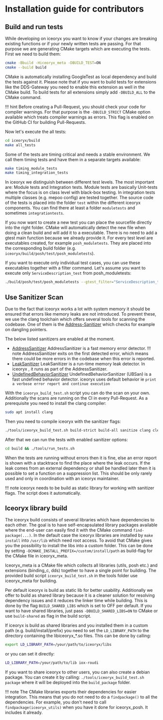 # Installation guide for contributors

## Build and run tests

While developing on iceoryx you want to know if your changes are breaking existing functions or if your newly written tests are passing.
For that purpose we are generating CMake targets which are executing the tests. First we need to build them:

```bash
cmake -Bbuild -Hiceoryx_meta -DBUILD_TEST=ON
cmake --build build
```

CMake is automatically installing GoogleTest as local dependency and build the tests against it. Please note that if you want to build tests for extensions like the DDS-Gateway you need to enable this extension as well in the CMake build. To build tests for all extensions simply add `-DBUILD_ALL` to the CMake command.

!!! hint
    Before creating a Pull-Request, you should check your code for compiler warnings. For that purpose is the `-DBUILD_STRICT` CMake option available which treats compiler warnings as errors. This flag is enabled on the GitHub CI for building Pull-Requests.

Now let's execute the all tests:

```bash
cd iceoryx/build
make all_tests
```

Some of the tests are timing critical and needs a stable environment. We call them timing tests and have them in a separate targets available:

```bash
make timing_module_tests
make timing_integration_tests
```

In iceoryx we distinguish between different test levels. The most important are: Module tests and Integration tests.
Module tests are basically Unit-tests where the focus is on class level with black-box testing.
In integration tests multiple classes (e.g. mepoo config) are tested together.
The source code of the tests is placed into the folder `test` within the different iceoryx components. You can find there at least a folder `moduletests` and sometimes `integrationtests`.

If you now want to create a new test you can place the sourcefile directly into the right folder. CMake will automatically detect the new file when doing a clean build and will add it to a executable. There is no need to add a gtest main function because we already provide it.
For every test level are executables created, for example `posh_moduletests`. They are placed into the corresponding build folder (e.g. `iceoryx/build/posh/test/posh_moduletests`).

If you want to execute only individual test cases, you can use these executables together with a filter command.
Let's assume you want to execute only `ServiceDescription_test` from posh_moduletests:

```bash
./build/posh/test/posh_moduletests --gtest_filter="ServiceDescription_test*"
```

## Use Sanitizer Scan

Due to the fact that iceoryx works a lot with system memory it should be ensured that errors like memory leaks are not introduced.
To prevent these, we use the clang toolchain which offers several tools for scanning the codebase. One of them is the [Address-Sanitizer](https://clang.llvm.org/docs/AddressSanitizer.html) which checks for example on dangling pointers.

The below listed sanitizers are enabled at the moment.

- [AddressSanitizer](https://clang.llvm.org/docs/AddressSanitizer.html)
AddressSanitizer is a fast memory error detector.
!!! note
    AddressSanitizer exits on the first detected error, which means there could be more errors in the codebase when this error is reported.
- [LeakSanitizer](https://clang.llvm.org/docs/LeakSanitizer.html)
LeakSanitizer is a run-time memory leak detector. In iceoryx , it runs as part of the AddressSanitizer.
- [UndefinedBehaviorSanitizer](https://clang.llvm.org/docs/UndefinedBehaviorSanitizer.html)
UndefinedBehaviorSanitizer (UBSan) is a fast undefined behavior detector. iceoryx uses default behavior ie `print a verbose error report and continue execution`

With the `iceoryx_build_test.sh` script you can do the scan on your own. Additionally the scans are running on the CI in every Pull-Request.
As a prerequisite you need to install the clang compiler:

```bash
sudo apt install clang
```

Then you need to compile iceoryx with the sanitizer flags:

```bash
./tools/iceoryx_build_test.sh build-strict build-all sanitize clang clean
```

After that we can run the tests with enabled sanitizer options:

```bash
cd build && ./tools/run_tests.sh
```

When the tests are running without errors then it is fine, else an error report is shown with a stacktrace to find the place where the leak occurs. If the leak comes from an external dependency or shall be handled later then it is possible to set a function on a suppression list.
This should be only rarely used and only in coordination with an iceoryx maintainer.

!!! note
    iceoryx needs to be build as static library for working with sanitizer flags. The script does it automatically.

## Iceoryx library build

The iceoryx build consists of several libraries which have dependencies to each other. The goal is to have self-encapsulated library packages available
where the end-user can easily find it with the CMake command `find-package(...)`.
In the default case the iceoryx libraries are installed by `make install` into `/usr/lib` which need root access. To avoid that CMake gives you the possibility to install the libs into a custom folder.
This can be done by setting `-DCMAKE_INSTALL_PREFIX=/custom/install/path` as build-flag for the CMake file in iceoryx_meta.

Iceoryx_meta is a CMake file which collects all libraries (utils, posh etc.) and extensions (binding_c, dds) together to have a single point for building. The provided build script `iceoryx_build_test.sh` in the tools folder use iceoryx_meta for building.

Per default iceoryx is build as static lib for better usability.
Additionally we offer to build as shared library because it is a cleaner solution for resolving dependency issues and it reduces the linker time while building.
This is done by the flag `BUILD_SHARED_LIBS` which is set to OFF per default. If you want to have shared libraries, just pass `-DBUILD_SHARED_LIBS=ON` to CMake or use `build-shared` as flag in the build script.

If iceoryx is build as shared libraries and you installed them in a custom path (e.g. build/install/prefix) you need to set
the `LD_LIBRARY_PATH` to the directory containing the libiceoryx_*.so files. This can be done by calling:

```bash
export LD_LIBRARY_PATH=/your/path/to/iceoryx/libs
```

or you can set it directly:

```bash
LD_LIBRARY_PATH=/your/path/to/lib iox-roudi
```

If you want to share iceoryx to other users, you can also create a debian package. You can create it by calling: `./tools/iceoryx_build_test.sh package` where it will be deployed into the `build_package` folder.

!!! note
    The CMake libraries exports their dependencies for easier integration. This means that you do not need to do a `findpackage()` to all the dependencies. For example, you don't need to call `findpackage(iceoryx_utils)` when you have it done for iceoryx_posh. It includes it already.
